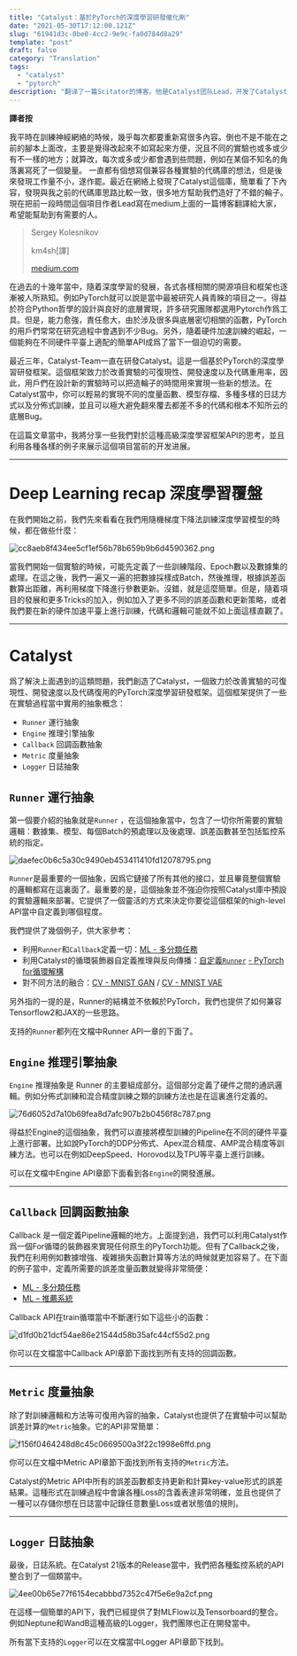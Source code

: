 ```yaml
---
title: "Catalyst：基於PyTorch的深度學習研發催化劑"
date: "2021-05-30T17:12:00.121Z"
slug: "61941d3c-0be0-4cc2-9e9c-fa0d784d8a29"
template: "post"
draft: false
category: "Translation"
tags: 
  - "catalyst"
  - "pytorch"
description: "翻译了一篇Scitator的博客。他是Catalyst团队Lead，开发了Catalyst这个基于PyTorch的深度学习研发框架。这篇文章简单介绍了这个框架的一些概念和思路。个人认为十分容易上手。"
---
```

**譯者按**

我平時在訓練神經網絡的時候，幾乎每次都要重新寫很多內容。倒也不是不能在之前的腳本上面改，主要是覺得改起來不如寫起來方便，況且不同的實驗也或多或少有不一樣的地方；就算改，每次或多或少都會遇到些問題，例如在某個不知名的角落裏寫死了一個變量。
一直都有個想寫個兼容各種實驗的代碼庫的想法，但是後來發現工作量不小，遂作罷。最近在網絡上發現了Catalyst這個庫，簡單看了下內容，發現與我之前的代碼庫思路比較一致，很多地方幫助我們造好了不錯的輪子。現在把前一段時間這個項目作者Lead寫在medium上面的一篇博客翻譯給大家，希望能幫助到有需要的人。



<!--TOC-->

> Sergey Kolesnikov 
>
> km4sh[譯]
>
> [medium.com](https://medium.com/pytorch/catalyst-a-pytorch-framework-for-accelerated-deep-learning-r-d-ad9621e4ca88)

在過去的十幾年當中，隨着深度學習的發展，各式各樣相關的開源項目和框架也逐漸被人所熟知。例如PyTorch就可以說是當中最被研究人員青睞的項目之一。得益於符合Python哲學的設計與良好的底層實現，許多研究團隊都選用Pytorch作爲工具。但是，能力愈強，責任愈大，由於涉及很多與底層密切相關的函數，PyTorch的用戶們常常在研究過程中會遇到不少Bug。另外，隨着硬件加速訓練的崛起，一個能夠在不同硬件平臺上適配的簡單API成爲了當下一個迫切的需要。

最近三年，Catalyst-Team一直在研發Catalyst。這是一個基於PyTorch的深度學習研發框架。這個框架致力於改善實驗的可復現性、開發速度以及代碼重用率，因此，用戶們在設計新的實驗時可以把造輪子的時間用來實現一些新的想法。在Catalyst當中，你可以輕易的實現不同的度量函數、模型存檔、多種多樣的日誌方式以及分佈式訓練，並且可以極大避免翻來覆去都差不多的代碼和根本不知所云的底層Bug。

在這篇文章當中，我將分享一些我們對於這種高級深度學習框架API的思考，並且利用各種各樣的例子來展示這個項目當前的开发进展。

---
# Deep Learning recap 深度學習覆盤

在我們開始之前，我們先來看看在我們用隨機梯度下降法訓練深度學習模型的時候，都在做些什麼：

![cc8aeb8f434ee5cf1ef56b78b659b9b6d4590362.png](cc8aeb8f434ee5cf1ef56b78b659b9b6d4590362.png)

當我們開始一個實驗的時候，可能先定義了一些訓練階段、Epoch數以及數據集的處理。在這之後，我們一遍又一遍的把數據採樣成Batch，然後推理，根據誤差函數算出距離，再利用梯度下降進行參數更新。沒錯，就是這麼簡單。但是，隨着項目的發展和更多Tricks的加入，例如加入了更多不同的誤差函數和更新策略，或者我們要在新的硬件加速平臺上進行訓練，代碼和邏輯可能就不如上面這樣直觀了。

---
# Catalyst 

爲了解決上面遇到的這類問題，我們創造了Catalyst，一個致力於改善實驗的可復現性、開發速度以及代碼復用的PyTorch深度學習研發框架。這個框架提供了一些在實驗過程當中實用的抽象概念：

* `Runner` 運行抽象
* `Engine` 推理引擎抽象
* `Callback` 回調函數抽象
* `Metric` 度量抽象
* `Logger` 日誌抽象

## `Runner` 運行抽象

第一個要介紹的抽象就是`Runner` ，在這個抽象當中，包含了一切你所需要的實驗邏輯：數據集、模型、每個Batch的預處理以及後處理、誤差函數甚至包括監控系統的指定。

![daefec0b6c5a30c9490eb453411410fd12078795.png](daefec0b6c5a30c9490eb453411410fd12078795.png)

`Runner`是最重要的一個抽象，因爲它鏈接了所有其他的接口，並且畢竟整個實驗的邏輯都寫在這裏面了。最重要的是，這個抽象並不強迫你按照Catalyst庫中預設的實驗邏輯來部署。它提供了一個靈活的方式來決定你要從這個框架的high-level API當中自定義到哪個程度。

我們提供了幾個例子，供大家參考：

* 利用`Runner`和`Callback`定義一切：[ML - 多分類任務](https://github.com/catalyst-team/catalyst#minimal-examples)
* 利用Catalyst的循環裝飾器自定義推理與反向傳播：[自定義](https://github.com/catalyst-team/catalyst#minimal-examples)[`Runner`](https://github.com/catalyst-team/catalyst#minimal-examples) [- PyTorch for循環解構](https://github.com/catalyst-team/catalyst#minimal-examples)
* 對不同方法的融合：[CV - MNIST GAN](https://github.com/catalyst-team/catalyst#minimal-examples) / [CV - MNIST VAE](https://github.com/catalyst-team/catalyst#minimal-examples)

另外指的一提的是，Runner的結構並不依賴於PyTorch，我們也提供了如何兼容Tensorflow2和JAX的一些思路。

支持的`Runner`都列在文檔中Runner API一章的下面了。

## `Engine` 推理引擎抽象

`Engine` 推理抽象是 Runner 的主要組成部分。這個部分定義了硬件之間的通訊邏輯。例如分佈式訓練和混合精度訓練之類的訓練方法也是在這裏進行定義的。

![76d6052d7a10b69fea8d7afc907b2b0456f8c787.png](76d6052d7a10b69fea8d7afc907b2b0456f8c787.png)

得益於Engine的這個抽象，我們可以直接將模型訓練的Pipeline在不同的硬件平臺上進行部署。比如說PyTorch的DDP分佈式、Apex混合精度、AMP混合精度等訓練方法。也可以在例如DeepSpeed、Horovod以及TPU等平臺上進行訓練。

可以在文檔中Engine API章節下面看到各`Engine`的開發進展。

---
## `Callback` 回調函數抽象

Callback 是一個定義Pipeline邏輯的地方。上面提到過，我們可以利用Catalyst作爲一個For循環的裝飾器來實現任何原生的PyTorch功能。但有了Callback之後，我們在利用例如數據增強、複雜損失函數計算等方法的時候就更加容易了。在下面的例子當中，定義所需要的誤差度量函數就變得非常簡便：

* [ML - 多分類任務](/61941d3c0be04cc29e9cfa0d784d8a29)
* [ML – 推薦系統](https://github.com/catalyst-team/catalyst#minimal-examples)

Callback API在train循環當中不斷運行如下這些小的函數：

![d1fd0b21dcf54ae86e21544d58b35afc44cf55d2.png](d1fd0b21dcf54ae86e21544d58b35afc44cf55d2.png)

你可以在文檔當中Callback API章節下面找到所有支持的回調函數。

---
## `Metric` 度量抽象

除了對訓練邏輯和方法等可復用內容的抽象，Catalyst也提供了在實驗中可以幫助誤差計算的`Metric`抽象。它的API非常簡單：

![f156f0464248d8c45c0669500a3f22c1998e6ffd.png](f156f0464248d8c45c0669500a3f22c1998e6ffd.png)

你可以在文檔中Metric API章節下面找到所有支持的`Metric`方法。

Catalyst的Metric API中所有的誤差函數都支持更新和計算key-value形式的誤差結果。這種形式在訓練過程中會讓各種Loss的含義表達非常明確，並且也提供了一種可以存儲你想在日誌當中記錄任意數量Loss或者狀態值的規則。

---
## `Logger` 日誌抽象

最後，日誌系統。在Catalyst 21版本的Release當中，我們把各種監控系統的API整合到了一個類當中。

![4ee00b65e77f6154ecabbbd7352c47f5e6e9a2cf.png](4ee00b65e77f6154ecabbbd7352c47f5e6e9a2cf.png)

在這樣一個簡單的API下，我們已經提供了對MLFlow以及Tensorboard的整合。例如Neptune和WandB這種高級的Logger，我們團隊也正在開發當中。

所有當下支持的`Logger`可以在文檔當中Logger API章節下找到。



